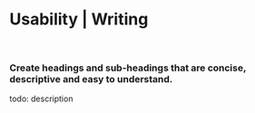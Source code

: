 # Usability | Writing

<br>


### Create headings and sub-headings that are concise, descriptive and easy to understand.

todo: description

<br>

